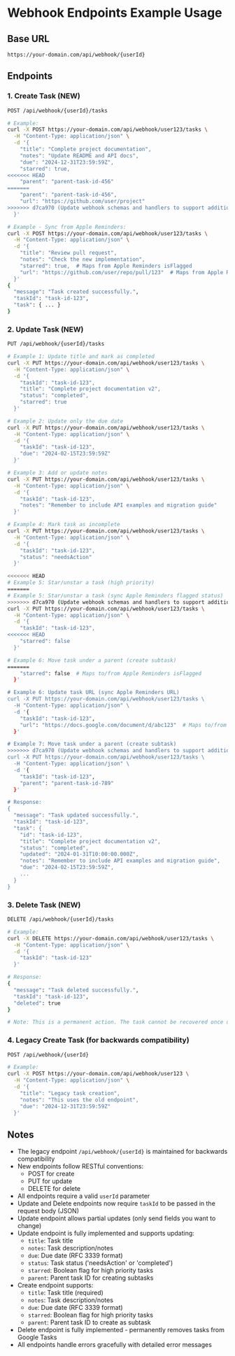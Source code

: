 # Webhook Endpoints Example Usage

## Base URL

```
https://your-domain.com/api/webhook/{userId}
```

## Endpoints

### 1. Create Task (NEW)

```bash
POST /api/webhook/{userId}/tasks

# Example:
curl -X POST https://your-domain.com/api/webhook/user123/tasks \
  -H "Content-Type: application/json" \
  -d '{
    "title": "Complete project documentation",
    "notes": "Update README and API docs",
    "due": "2024-12-31T23:59:59Z",
    "starred": true,
<<<<<<< HEAD
    "parent": "parent-task-id-456"
=======
    "parent": "parent-task-id-456",
    "url": "https://github.com/user/project"
>>>>>>> d7ca970 (Update webhook schemas and handlers to support additional task properties)
  }'

# Example - Sync from Apple Reminders:
curl -X POST https://your-domain.com/api/webhook/user123/tasks \
  -H "Content-Type: application/json" \
  -d '{
    "title": "Review pull request",
    "notes": "Check the new implementation",
    "starred": true,  # Maps from Apple Reminders isFlagged
    "url": "https://github.com/user/repo/pull/123"  # Maps from Apple Reminders url
  }'
{
  "message": "Task created successfully.",
  "taskId": "task-id-123",
  "task": { ... }
}
```

### 2. Update Task (NEW)

```bash
PUT /api/webhook/{userId}/tasks

# Example 1: Update title and mark as completed
curl -X PUT https://your-domain.com/api/webhook/user123/tasks \
  -H "Content-Type: application/json" \
  -d '{
    "taskId": "task-id-123",
    "title": "Complete project documentation v2",
    "status": "completed",
    "starred": true
  }'

# Example 2: Update only the due date
curl -X PUT https://your-domain.com/api/webhook/user123/tasks \
  -H "Content-Type: application/json" \
  -d '{
    "taskId": "task-id-123",
    "due": "2024-02-15T23:59:59Z"
  }'

# Example 3: Add or update notes
curl -X PUT https://your-domain.com/api/webhook/user123/tasks \
  -H "Content-Type: application/json" \
  -d '{
    "taskId": "task-id-123",
    "notes": "Remember to include API examples and migration guide"
  }'

# Example 4: Mark task as incomplete
curl -X PUT https://your-domain.com/api/webhook/user123/tasks \
  -H "Content-Type: application/json" \
  -d '{
    "taskId": "task-id-123",
    "status": "needsAction"
  }'

<<<<<<< HEAD
# Example 5: Star/unstar a task (high priority)
=======
# Example 5: Star/unstar a task (sync Apple Reminders flagged status)
>>>>>>> d7ca970 (Update webhook schemas and handlers to support additional task properties)
curl -X PUT https://your-domain.com/api/webhook/user123/tasks \
  -H "Content-Type: application/json" \
  -d '{
    "taskId": "task-id-123",
<<<<<<< HEAD
    "starred": false
  }'

# Example 6: Move task under a parent (create subtask)
=======
    "starred": false  # Maps to/from Apple Reminders isFlagged
  }'

# Example 6: Update task URL (sync Apple Reminders URL)
curl -X PUT https://your-domain.com/api/webhook/user123/tasks \
  -H "Content-Type: application/json" \
  -d '{
    "taskId": "task-id-123",
    "url": "https://docs.google.com/document/d/abc123"  # Maps to/from Apple Reminders url
  }'

# Example 7: Move task under a parent (create subtask)
>>>>>>> d7ca970 (Update webhook schemas and handlers to support additional task properties)
curl -X PUT https://your-domain.com/api/webhook/user123/tasks \
  -H "Content-Type: application/json" \
  -d '{
    "taskId": "task-id-123",
    "parent": "parent-task-id-789"
  }'

# Response:
{
  "message": "Task updated successfully.",
  "taskId": "task-id-123",
  "task": {
    "id": "task-id-123",
    "title": "Complete project documentation v2",
    "status": "completed",
    "updated": "2024-01-31T10:00:00.000Z",
    "notes": "Remember to include API examples and migration guide",
    "due": "2024-02-15T23:59:59Z",
    ...
  }
}
```

### 3. Delete Task (NEW)

```bash
DELETE /api/webhook/{userId}/tasks

# Example:
curl -X DELETE https://your-domain.com/api/webhook/user123/tasks \
  -H "Content-Type: application/json" \
  -d '{
    "taskId": "task-id-123"
  }'

# Response:
{
  "message": "Task deleted successfully.",
  "taskId": "task-id-123",
  "deleted": true
}

# Note: This is a permanent action. The task cannot be recovered once deleted.
```

### 4. Legacy Create Task (for backwards compatibility)

```bash
POST /api/webhook/{userId}

# Example:
curl -X POST https://your-domain.com/api/webhook/user123 \
  -H "Content-Type: application/json" \
  -d '{
    "title": "Legacy task creation",
    "notes": "This uses the old endpoint",
    "due": "2024-12-31T23:59:59Z"
  }'
```

## Notes

- The legacy endpoint `/api/webhook/{userId}` is maintained for backwards compatibility
- New endpoints follow RESTful conventions:
  - POST for create
  - PUT for update
  - DELETE for delete
- All endpoints require a valid `userId` parameter
- Update and Delete endpoints now require `taskId` to be passed in the request body (JSON)
- Update endpoint allows partial updates (only send fields you want to change)
- Update endpoint is fully implemented and supports updating:
  - `title`: Task title
  - `notes`: Task description/notes
  - `due`: Due date (RFC 3339 format)
  - `status`: Task status ('needsAction' or 'completed')
  - `starred`: Boolean flag for high priority tasks
  - `parent`: Parent task ID for creating subtasks
- Create endpoint supports:
  - `title`: Task title (required)
  - `notes`: Task description/notes
  - `due`: Due date (RFC 3339 format)
  - `starred`: Boolean flag for high priority tasks
  - `parent`: Parent task ID to create as subtask
- Delete endpoint is fully implemented - permanently removes tasks from Google Tasks
- All endpoints handle errors gracefully with detailed error messages

